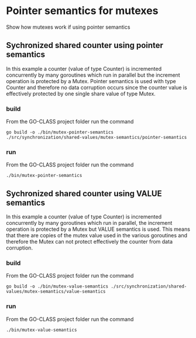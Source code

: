 # Pointer semantics for mutexes

Show how mutexes work if using pointer semantics

## Sychronized shared counter using pointer semantics

In this example a counter (value of type Counter) is incremented concurrently by many goroutines which run in parallel but the increment operation is protected by a Mutex. Pointer semantics is used with type Counter and therefore no data corruption occurs since the counter value is effectively protected by one single share value of type Mutex.

### build

From the GO-CLASS project folder run the command

`go build -o ./bin/mutex-pointer-semantics ./src/synchronization/shared-values/mutex-semantics/pointer-semantics`

### run

From the GO-CLASS project folder run the command

`./bin/mutex-pointer-semantics`

## Sychronized shared counter using VALUE semantics

In this example a counter (value of type Counter) is incremented concurrently by many goroutines which run in parallel, the increment operation is protected by a Mutex but VALUE semantics is used. This means that there are copies of the mutex value used in the various goroutines and therefore the Mutex can not protect effectively the counter from data corruption.

### build

From the GO-CLASS project folder run the command

`go build -o ./bin/mutex-value-semantics ./src/synchronization/shared-values/mutex-semantics/value-semantics`

### run

From the GO-CLASS project folder run the command

`./bin/mutex-value-semantics`
